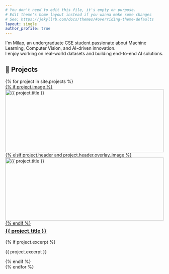 ```yaml
---
# You don't need to edit this file, it's empty on purpose.
# Edit theme's home layout instead if you wanna make some changes
# See: https://jekyllrb.com/docs/themes/#overriding-theme-defaults
layout: single
author_profile: true
---
```


I'm Milap, an undergraduate CSE student passionate about Machine Learning, Computer Vision, and AI-driven innovation.  
I enjoy working on real-world datasets and building end-to-end AI solutions.

## 📂 Projects

<div class="projects-grid">
{% for project in site.projects %}
  <div class="project-card">
    <a href="{{ project.url | relative_url }}">
      {% if project.image %}
        <img src="{{ project.image | relative_url }}" alt="{{ project.title }}" style="width:100%; height:200px; display:block;">
      {% elsif project.header and project.header.overlay_image %}
        <img src="{{ project.header.overlay_image | relative_url }}" alt="{{ project.title }}" style="width:100%; height:200px; display:block;">
      {% endif %}
      <h3 style="margin-top:0.4rem">{{ project.title }}</h3>
    </a>
    {% if project.excerpt %}<p>{{ project.excerpt }}</p>{% endif %}
  </div>
{% endfor %}
</div>
